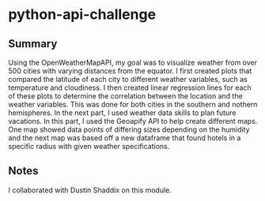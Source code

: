 # python-api-challenge
## Summary
Using the OpenWeatherMapAPI, my goal was to visualize weather from over 500 cities with varying distances from the equator. 
I first created plots that compared the latitude of each city to different weather variables, such as temperature and cloudiness.
I then created linear regression lines for each of these plots to determine the correlation between the location and the weather variables.
This was done for both cities in the southern and nothern hemispheres.
In the next part, I used weather data skills to plan future vacations. In this part, I used the Geoapify API to help create different maps.
One map showed data points of differing sizes depending on the humidity and the next map was based off a new dataframe that found hotels in a specific radius with given weather specifications.
## Notes
I collaborated with Dustin Shaddix on this module.
